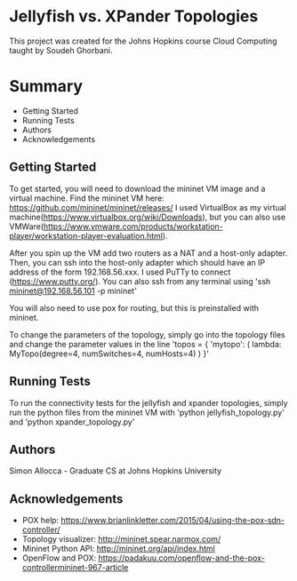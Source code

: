 # Jellyfish vs. XPander Topologies

This project was created for the Johns Hopkins course Cloud Computing taught by Soudeh Ghorbani. 

# Summary
- Getting Started
- Running Tests
- Authors
- Acknowledgements

## Getting Started
To get started, you will need to download the mininet VM image and a virtual machine.
Find the mininet VM here: https://github.com/mininet/mininet/releases/
I used VirtualBox as my virtual machine(https://www.virtualbox.org/wiki/Downloads), but you can 
also use VMWare(https://www.vmware.com/products/workstation-player/workstation-player-evaluation.html). 

After you spin up the VM add two routers as a NAT and a host-only adapter. Then, you can ssh into 
the host-only adapter which should have an IP address
of the form 192.168.56.xxx. I used PuTTy to connect (https://www.putty.org/). You can also ssh from 
any terminal using 'ssh mininet@192.168.56.101 -p mininet'

You will also need to use pox for routing, but this is preinstalled with mininet.

To change the parameters of the topology, simply go into the topology files and 
change the parameter values in the line 'topos = { 'mytopo': ( lambda: MyTopo(degree=4, numSwitches=4, numHosts=4) ) }'

## Running Tests
To run the connectivity tests for the jellyfish and xpander topologies, simply run the python files from the mininet VM
with 'python jellyfish_topology.py' and 'python xpander_topology.py'


## Authors
Simon Allocca - Graduate CS at Johns Hopkins University

## Acknowledgements
- POX help: https://www.brianlinkletter.com/2015/04/using-the-pox-sdn-controller/
- Topology visualizer: http://mininet.spear.narmox.com/
- Mininet Python API: http://mininet.org/api/index.html
- OpenFlow and POX: https://padakuu.com/openflow-and-the-pox-controllermininet-967-article


